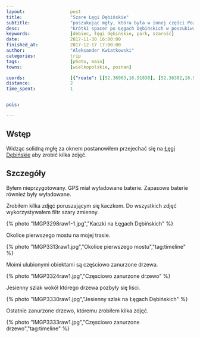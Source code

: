 ```yaml
---
layout:                 post
title:                  "Szare Łęgi Dębińskie"
subtitle:               "poszukując mgły, która była w innej części Poznania"
desc:                   "Krótki spacer po Łęgach Dębińskich w poszukiwaniu mgły. Mgły niestety nie było lecz kilka zdjęć ciekawych udało mi się zrobić w znanych miejscach."
keywords:               [debiec, łęgi dębińskie, park, szarość]
date:                   2017-11-30 16:00:00
finished_at:            2017-12-17 17:00:00
author:                 "Aleksander Kwiatkowski"
categories:             trip
tags:                   [photo, main]
towns:                  [wielkopolskie, poznan]

coords:                 [{"route": [[52.36963,16.91838], [52.36382,16.91374]], "type": "hike"}]
distance:               2
time_spent:             1


pois:

---
```


[wiki-legi-debinskie]: https://pl.wikipedia.org/wiki/D%C4%99bina_(Pozna%C5%84)#Park_leśny

Wstęp
-----

Widząc solidną mgłę za oknem postanowiłem przejechać się
na [Łęgi Dębińskie][wiki-legi-debinskie] aby zrobić kilka zdjęć.

Szczegóły
---------

Byłem nieprzygotowany. GPS miał wyładowane baterie. Zapasowe baterie również
były wyładowane.

Zrobiłem kilka zdjęć poruszającym się kaczkom. Do wszystkich zdjęć wykorzystywałem
filtr szary zmienny.

{% photo "IMGP3298raw1-1.jpg","Kaczki na Łęgach Dębińskich" %}

Okolice pierwszego mostu na mojej trasie.

{% photo "IMGP3313raw1.jpg","Okolice pierwszego mostu","tag:timeline" %}

Moimi ulubionymi obiektami są częściowo zanurzone drzewa.

{% photo "IMGP3324raw1.jpg","Częsciowo zanurzone drzewo" %}

Jesienny szlak wokół którego drzewa pozbyły się liści.

{% photo "IMGP3330raw1.jpg","Jesienny szlak na Łęgach Dębińskich" %}

Ostatnie zanurzone drzewo, któremu zrobiłem kilka zdjęć.

{% photo "IMGP3333raw1.jpg","Częsciowo zanurzone drzewo","tag:timeline" %}
